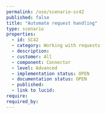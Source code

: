 ```yaml
---
permalink: /use/scenario-sc42
published: false
title: "Automate request handling"
type: scenario
properties:
  - id: SC42
  - category: Working with requests
  - description:
  - customer: All
  - component: Connector
  - level: Advanced
  - implementation status: OPEN
  - documentation status: OPEN
  - published:
  - link to lucid:
require:
required_by:
---
```

